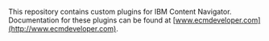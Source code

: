 This repository contains custom plugins for IBM Content Navigator. Documentation for these plugins can be found at 
[www.ecmdeveloper.com](http://www.ecmdeveloper.com).
